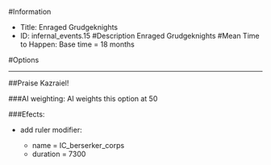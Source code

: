 #Information
 - Title: Enraged Grudgeknights
 - ID: infernal_events.15
#Description
Enraged Grudgeknights
#Mean Time to Happen:
Base time = 18 months

#Options

___
##Praise Kazraiel!

###AI weighting:
AI weights this option at 50


###Efects:<ul><li>add ruler modifier:</li><ul><li>name = IC_berserker_corps</li><li>duration = 7300</li></ul></ul>
